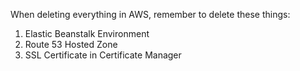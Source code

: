When deleting everything in AWS, remember to delete these things:
1. Elastic Beanstalk Environment
2. Route 53 Hosted Zone
3. SSL Certificate in Certificate Manager